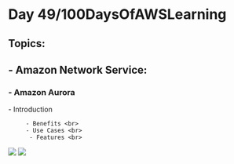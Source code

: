 <h1> Day 49/100DaysOfAWSLearning </h1>
<h2> Topics: </h2>

 <h2>  - Amazon Network Service: </h2>

<h3> - Amazon Aurora </h3>
          - Introduction <br>
         
         - Benefits <br>
         - Use Cases <br>
          - Features <br>

<img src = "https://github.com/thetechgirlgita/100-days-of-aws-learning/blob/master/Images/Day49/49_1.jpg?raw=true">
<img src = "https://github.com/thetechgirlgita/100-days-of-aws-learning/blob/master/Images/Day49/49_2.jpg?raw=true">
